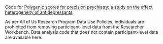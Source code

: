 Code for [Polygenic scores for precision psychiatry: a study on the effect heterogeneity of antidepressants](https://www.medrxiv.org/content/10.1101/2024.11.02.24316657v1).

As per All of Us Research Program Data Use Policies, individuals are prohibited from removing participant-level data from the Researcher Workbench. Data analysis code that does not contain participant-level data are available here.
